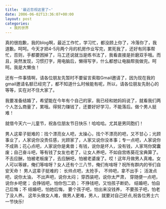 ```yaml
---
title: '最近忽视这里了~'
date: 2006-06-02T13:36:07+00:00
layout: post
categories:
  - 我的世界
---
```


真的很抱歉，我的blog啊，最近工作忙，学习忙，都没顾上你了，冷落你了，我道歉。呵呵。今天才把4-5月两个月的机房作业写完，累死我了，还好有同事帮忙，否则，手都要困掉了，马工还说就当是练书法了，我看直接是折磨双手哦。而且，突然发现，习惯打字，用电脑后，懒得写字，什么都想让电脑帮我做完。呵呵。我是大懒虫！

还有一件事情啊，请各位朋友先暂时不要留言索取Gmail邀请了，因为现在我的gmail邀请名额已经完了，都不知道什么时候能有呢，所以，请各位朋友先耐心的等等，实在对不住大家了。

我要准备结婚了，希望能在今年有个自己的家，我已经和她妈妈说了，就看我们两个人怎么商量了，累哦。得努力赚钱了，还要好好学习，不能落后。做个男人挺难！

就借今天六一儿童节，祝各位朋友节日快乐！哈哈哈。尤其是男同胞们！

男人这辈子挺难的：找个漂亮女人吧，太操心，找个不漂亮的吧，又不甘心；光顾事业了，人家说你没责任感，光顾家了，人家又说你没本事；专一点吧，人家说你不成熟；花心点吧，人家说你是禽兽；有钱，说你是坏人，没有钱，人家骂你窝囊废；自己奋斗吧，等有钱了女友也老了，让女人养吧，不如自宫练葵花宝典算了。不去应酬，怕被老板废了，去应酬吧，怕被老婆废了。哎！这年月做男人真难。女人可以等嫁，俺们等啥呀？女人还有个三八节，俺们有啥呀？祝所有群内的爷们自安天命！ 男人这辈子挺难的： 长帅点吧，太抢手， 不帅吧，拿不出手； 活泼点吧，说你太油， 不出声吧，说你太闷； 穿西装吧，说你太严肃， 穿随便一点吧，说你乡吧佬； 会挣钱吧，怕你包二奶； 不挣钱吧，又怕孩子断奶， 结婚吧，怕自己后悔；不 结婚吧，怕她后悔， 要个孩子吧，怕出来没钱养， 不要孩子吧，怕老了没人养。 这年头做女人难，做男人更难，男人，就要对自己好点,祝各位男士六一节快乐!